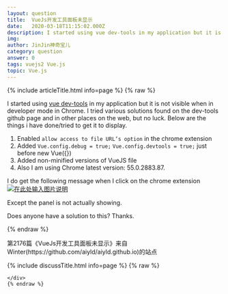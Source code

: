 ```yaml
---
layout: question
title:  VueJs开发工具面板未显示
date:   2020-03-18T11:15:02.000Z
description: I started using vue dev-tools in my application but it is not visible when in...
img: 
author: JinJin神奇宝儿
category: question
answer: 0
tags: vuejs2 Vue.js
topic: Vue.js
---
```

<div class="article-root">
  <div class="article">
    {% include articleTitle.html info=page %}
    {% raw %}
    <div class="article-content"><p>I started using <a href="https://github.com/vuejs/vue-devtools" rel="noreferrer">vue dev-tools</a> in my application but it is not visible when in developer mode in Chrome. I tried various solutions found on the dev-tools github page and in other places on the web, but no luck. Below are the things i have done/tried to get it to display.</p>

<ol>
<li>Enabled <code>allow access to file URL’s option</code> in the chrome extension</li>
<li>Added <code>Vue.config.debug = true;</code> <code>Vue.config.devtools = true;</code> just before new Vue({})</li>
<li>Added non-minified versions of VueJS file</li>
<li>Also I am using Chrome latest version: 55.0.2883.87.</li>
</ol>

<p>I do get the following message when I click on the chrome extension
<a href="https://www.samyoc.com//uploads/users/21979/images/thumbnails/1584529974859.png" data-src="https://www.samyoc.com//uploads/users/21979/images/1584529974859.png" rel="noreferrer"><img src="https://i.stack.imgur.com/a8C41.png" alt="在此处输入图片说明"></a></p>

<p>Except the panel is not actually showing. </p>

<p>Does anyone have a solution to this? Thanks.</p></div>
    {% endraw %}
  </div>
  <p class="winter_mark">第2176篇《VueJs开发工具面板未显示》来自Winter(https://github.com/aiyld/aiyld.github.io)的站点</p>
  <div class="discuss-wrapper">
    {% include discussTitle.html info=page %}
    {% raw %}
    <div class="discuss-list">
    
    </div>
    {% endraw %}
  </div>
<div>
